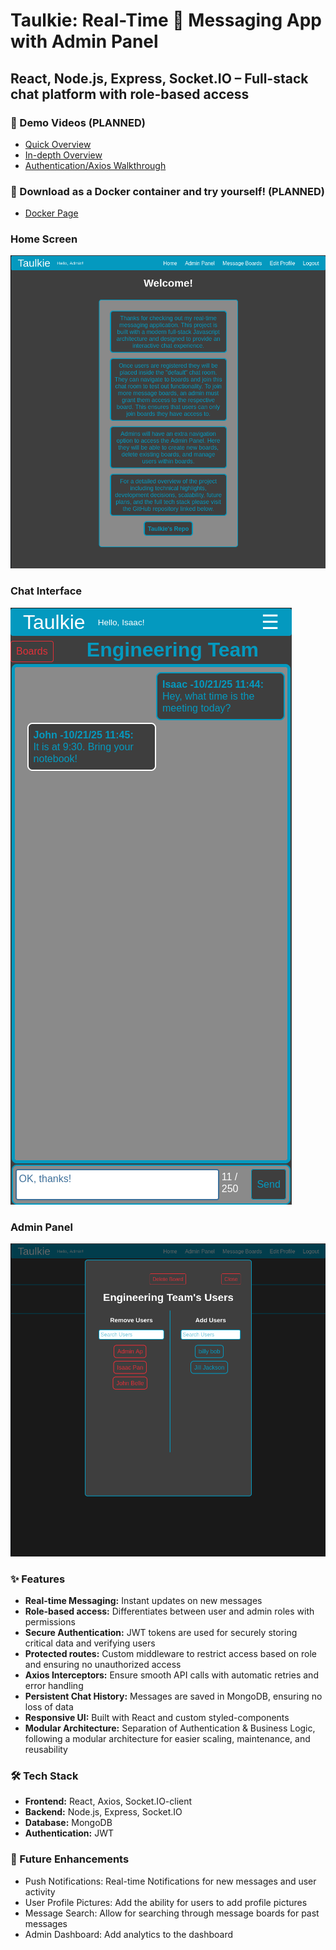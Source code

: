 # Taulkie: Real-Time 🚀 Messaging App with Admin Panel 
## **React, Node.js, Express, Socket.IO – Full-stack chat platform with role-based access**
### 🎥 Demo Videos (PLANNED)
- [Quick Overview](#)
- [In-depth Overview](#)
- [Authentication/Axios Walkthrough](#)
### 🐳 Download as a Docker container and try yourself! (PLANNED)
- [Docker Page](#)

### Home Screen
![Home Screen](assets/screenshot1.png)

### Chat Interface
![Chat Interface](assets/screenshot2.png)

### Admin Panel
![Admin Panel](assets/screenshot3.png)

### ✨ Features
- **Real-time Messaging:** Instant updates on new messages
- **Role-based access:** Differentiates between user and admin roles with permissions
- **Secure Authentication:** JWT tokens are used for securely storing critical data and verifying users
- **Protected routes:** Custom middleware to restrict access based on role and ensuring no unauthorized access
- **Axios Interceptors:** Ensure smooth API calls with automatic retries and error handling
- **Persistent Chat History:** Messages are saved in MongoDB, ensuring no loss of data
- **Responsive UI:** Built with React and custom styled-components
- **Modular Architecture:** Separation of Authentication & Business Logic, following a modular architecture for easier scaling, maintenance, and reusability

### 🛠️ Tech Stack
- **Frontend:** React, Axios, Socket.IO-client
- **Backend:** Node.js, Express, Socket.IO
- **Database:** MongoDB
- **Authentication:** JWT

### 📝 Future Enhancements
- Push Notifications: Real-time Notifications for new messages and user activity
- User Profile Pictures: Add the ability for users to add profile pictures
- Message Search: Allow for searching through message boards for past messages
- Admin Dashboard: Add analytics to the dashboard
